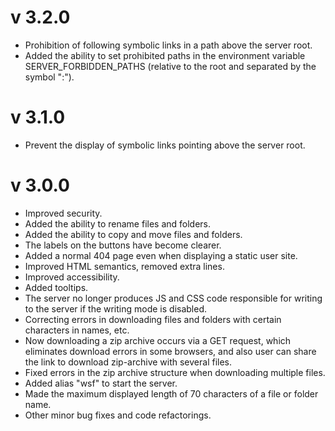 # v 3.2.0
* Prohibition of following symbolic links in a path above the server root.
* Added the ability to set prohibited paths in the environment variable SERVER_FORBIDDEN_PATHS (relative to the root and separated by the symbol ":").

# v 3.1.0
* Prevent the display of symbolic links pointing above the server root.

# v 3.0.0
* Improved security.
* Added the ability to rename files and folders.
* Added the ability to copy and move files and folders.
* The labels on the buttons have become clearer.
* Added a normal 404 page even when displaying a static user site.
* Improved HTML semantics, removed extra lines.
* Improved accessibility.
* Added tooltips.
* The server no longer produces JS and CSS code responsible for writing to the server if the writing mode is disabled.
* Correcting errors in downloading files and folders with certain characters in names, etc.
* Now downloading a zip archive occurs via a GET request, which eliminates download errors in some browsers, and also user can share the link to download zip-archive with several files.
* Fixed errors in the zip archive structure when downloading multiple files.
* Added alias "wsf" to start the server.
* Made the maximum displayed length of 70 characters of a file or folder name.
* Other minor bug fixes and code refactorings.